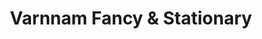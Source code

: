 ---
title: "Varnnam Fancy & Stationary"
url: /valliyoth/varnnam-fancy-and-stationary/
shop: office supplies
---